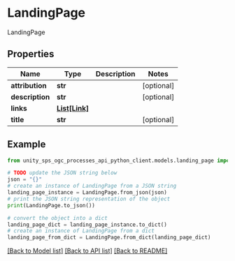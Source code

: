 # LandingPage

LandingPage

## Properties

Name | Type | Description | Notes
------------ | ------------- | ------------- | -------------
**attribution** | **str** |  | [optional]
**description** | **str** |  | [optional]
**links** | [**List[Link]**](Link.md) |  |
**title** | **str** |  | [optional]

## Example

```python
from unity_sps_ogc_processes_api_python_client.models.landing_page import LandingPage

# TODO update the JSON string below
json = "{}"
# create an instance of LandingPage from a JSON string
landing_page_instance = LandingPage.from_json(json)
# print the JSON string representation of the object
print(LandingPage.to_json())

# convert the object into a dict
landing_page_dict = landing_page_instance.to_dict()
# create an instance of LandingPage from a dict
landing_page_from_dict = LandingPage.from_dict(landing_page_dict)
```
[[Back to Model list]](../README.md#documentation-for-models) [[Back to API list]](../README.md#documentation-for-api-endpoints) [[Back to README]](../README.md)
